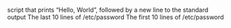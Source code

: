 script that prints “Hello, World”, followed by a new line to the standard output
The last 10 lines of /etc/password
The first 10 lines of /etc/password
